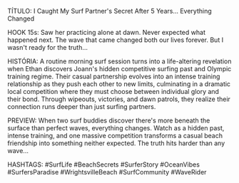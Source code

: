 TÍTULO: I Caught My Surf Partner's Secret After 5 Years... Everything Changed

HOOK 15s:
Saw her practicing alone at dawn. Never expected what happened next. The wave that came changed both our lives forever. But I wasn't ready for the truth...

HISTÓRIA:
A routine morning surf session turns into a life-altering revelation when Ethan discovers Joann's hidden competitive surfing past and Olympic training regime. Their casual partnership evolves into an intense training relationship as they push each other to new limits, culminating in a dramatic local competition where they must choose between individual glory and their bond. Through wipeouts, victories, and dawn patrols, they realize their connection runs deeper than just surfing partners.

PREVIEW:
When two surf buddies discover there's more beneath the surface than perfect waves, everything changes. Watch as a hidden past, intense training, and one massive competition transforms a casual beach friendship into something neither expected. The truth hits harder than any wave...

HASHTAGS:
#SurfLife #BeachSecrets #SurferStory #OceanVibes #SurfersParadise #WrightsvilleBeach #SurfCommunity #WaveRider
